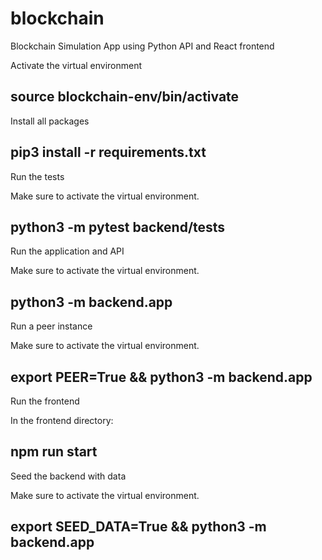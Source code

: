 # blockchain
Blockchain Simulation App using Python API and React frontend


Activate the virtual environment

## source blockchain-env/bin/activate

Install all packages

## pip3 install -r requirements.txt

Run the tests

Make sure to activate the virtual environment.

## python3 -m pytest backend/tests

Run the application and API

Make sure to activate the virtual environment.

## python3 -m backend.app

Run a peer instance

Make sure to activate the virtual environment.

## export PEER=True && python3 -m backend.app

Run the frontend

In the frontend directory:

## npm run start

Seed the backend with data

Make sure to activate the virtual environment.

## export SEED_DATA=True && python3 -m backend.app
